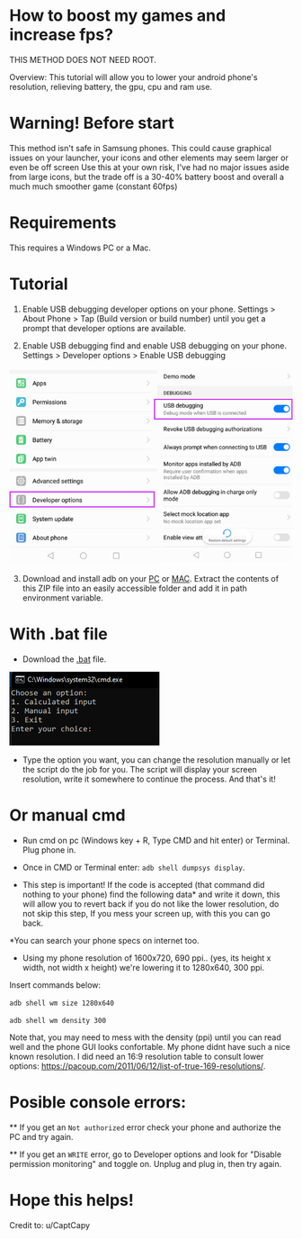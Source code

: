 # How to boost my games and increase fps?
THIS METHOD DOES NOT NEED ROOT.

Overview: This tutorial will allow you to lower your android phone's resolution, relieving battery, the gpu, cpu and ram use.

# Warning! Before start
This method isn't safe in Samsung phones.
This could cause graphical issues on your launcher, your icons and other elements may seem larger or even be off screen
Use this at your own risk, I've had no major issues aside from large icons, but the trade off is a 30-40% battery boost and overall a much much smoother game (constant 60fps)

# Requirements
This requires a Windows PC or a Mac.

# Tutorial
1. Enable USB debugging developer options on your phone. 
Settings > About Phone > Tap (Build version or build number) until you get a prompt that developer options are available.

2. Enable USB debugging find and enable USB debugging on your phone. 
Settings > Developer options > Enable USB debugging

![alt text](https://github.com/Naritsumi/android-boost-performance/blob/main/img/usb-debugging.jpg)

3. Download and install adb on your [PC](https://developer.android.com/studio/releases/platform-tools?hl=es-419) or [MAC](https://htc-one.gadgethacks.com/how-to/install-adb-fastboot-mac-os-x-send-commands-your-htc-one-0151178/). 
Extract the contents of this ZIP file into an easily accessible folder and add it in path environment variable.

# With .bat file

* Download the [.bat](https://github.com/Naritsumi/android-boost-performance/releases/tag/Release) file.

![alt text](https://github.com/Naritsumi/android-boost-performance/blob/main/img/cmd.png)

* Type the option you want, you can change the resolution manually or let the script do the job for you. The script will display your screen resolution, write it somewhere to continue the process. And that's it!

# Or manual cmd

* Run cmd on pc (Windows key + R, Type CMD and hit enter) or Terminal. Plug phone in.

* Once in CMD or Terminal enter: ``adb shell dumpsys display``.

* This step is important!
If the code is accepted (that command did nothing to your phone) find the following data* and write it down, this will allow you to revert back if you do not like the lower resolution, do not skip this step, If you mess your screen up, with this you can go back.

*You can search your phone specs on internet too. 

* Using my phone resolution of 1600x720, 690 ppi.. (yes, its height x width, not width x height) we're lowering it to 1280x640, 300 ppi.

Insert commands below:

``adb shell wm size 1280x640``

``adb shell wm density 300``

Note that, you may need to mess with the density (ppi) until you can read well and the phone GUI looks confortable. My phone didnt have such a nice known resolution. I did need an 16:9 resolution table to consult lower options: https://pacoup.com/2011/06/12/list-of-true-169-resolutions/. 

# Posible console errors:

** If you get an ``Not authorized`` error check your phone and authorize the PC and try again.

** If you get an ``WRITE`` error, go to Developer options and look for "Disable permission monitoring" and toggle on. Unplug and plug in, then try again.

# Hope this helps!

Credit to:
u/CaptCapy
